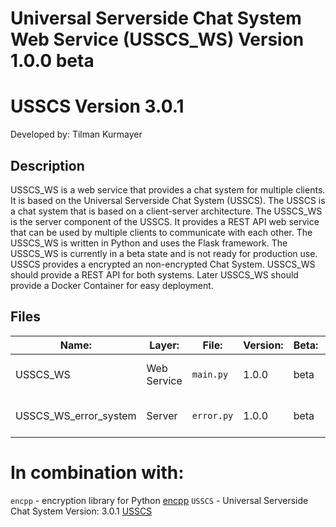 # Universal Serverside Chat System Web Service (USSCS_WS) Version 1.0.0 beta    
# USSCS Version 3.0.1
Developed by: Tilman Kurmayer

## Description
USSCS_WS is a web service that provides a chat system for multiple clients. It is based on the Universal Serverside Chat System (USSCS). The USSCS is a chat system that is based on a client-server architecture. The USSCS_WS is the server component of the USSCS. It provides a REST API web service that can be used by multiple clients to communicate with each other. The USSCS_WS is written in Python and uses the Flask framework. The USSCS_WS is currently in a beta state and is not ready for production use. 
USSCS provides a encrypted an non-encrypted Chat System. USSCS_WS should provide a REST API for both systems.
Later USSCS_WS should provide a Docker Container for easy deployment.

## Files
| Name: | Layer: | File: | Version: | Beta: | Description: |
| --- | --- | --- | --- | --- | --- |
| USSCS_WS | Web Service | `main.py` | 1.0.0 | beta | Main file of the USSCS_WS. |
| USSCS_WS_error_system | Server | `error.py` | 1.0.0 | beta | Status Generator file. |

# In combination with:
`encpp` - encryption library for Python [encpp](https://github.com/tchello45/encpp) 
`USSCS` - Universal Serverside Chat System Version: 3.0.1 [USSCS](https://github.com/tchello45/USSCS/tree/Version-3.0.1)